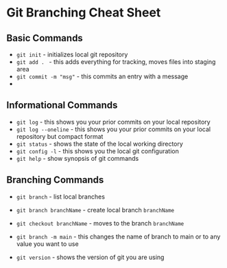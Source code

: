 # Git Branching Cheat Sheet

## Basic Commands
* `git init` - initializes local git repository
* `git add . ` - this adds everything for tracking, moves files into staging area
* `git commit -m "msg"` - this commits an entry with a message
* 

## Informational Commands
* `git log` - this shows you your prior commits on your local repository
* `git log --oneline` - this shows you your prior commits on your local repository but compact format
* `git status` - shows the state of the local working directory
* `git config -l` - this shows you the local git configuration
* `git help` - show synopsis of git commands

## Branching Commands
* `git branch` - list local branches
* `git branch branchName` - create local branch `branchName`
* `git checkout branchName` - moves to the branch `branchName`


* `git branch -m main` - this changes the name of branch to main or to any value you want to use
* `git version` - shows the version of git you are using

## 